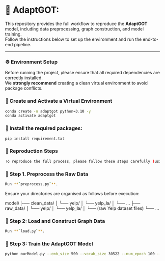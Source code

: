 
# 🧠 AdaptGOT:

This repository provides the full workflow to reproduce the **AdaptGOT** model, including data preprocessing, graph construction, and model training.  
Follow the instructions below to set up the environment and run the end-to-end pipeline.

---

### ⚙️ Environment Setup

Before running the project, please ensure that all required dependencies are correctly installed.  
We **strongly recommend** creating a clean virtual environment to avoid package conflicts.

### 🧱 Create and Activate a Virtual Environment

```bash
conda create -n adaptgot python=3.10 -y
conda activate adaptgot
```

### 🧱 Install the required packages:

```bash
pip install requirement.txt
```

### 🚀 Reproduction Steps

```bash
To reproduce the full process, please follow these steps carefully (using **`yelp_la`** as an example):
```

### 🧩 Step 1. Preprocess the Raw Data

```bash
Run **`preprocess.py`**.  
```

Ensure your directories are organised as follows before execution:

model/
├── clean_data/
│   └── yelp/
│       └── yelp_la/
│           └── ...
├── raw_data/
│   └── yelp/
│       └── yelp_la/
│           └── (raw Yelp dataset files)
└── ...

### 🧩 Step 2: Load and Construct Graph Data

```bash
Run **`load.py`**.  
```

### 🧩 Step 3: Train the AdaptGOT Model

```bash
python ourModel.py --emb_size 500 --vocab_size 30522 --num_epoch 100 --edge_feature_size 32
```
